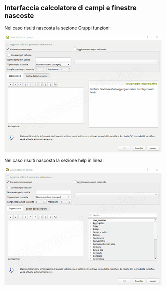 ## Interfaccia calcolatore di campi e finestre nascoste

Nel caso risulti nascosta la sezione Gruppi funzioni:

<p align="center">
  <img width="600" src="/img/finestra_field_calc/hfcqgis_gruppi.gif">
</p>

Nel caso risulti nascosta la sezione help in linea:

<p align="center">
  <img width="600" src="/img/finestra_field_calc/hfcqgis_Help.gif">
</p>